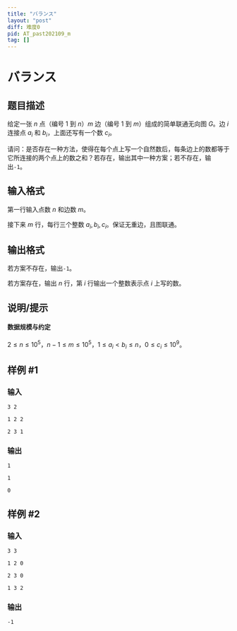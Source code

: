 ```yaml
---
title: "バランス"
layout: "post"
diff: 难度0
pid: AT_past202109_m
tag: []
---
```


# バランス

## 题目描述

给定一张 $n$ 点（编号 $1$ 到 $n$）$m$ 边（编号 $1$ 到 $m$）组成的简单联通无向图 $G$。边 $i$ 连接点 $a_i$ 和 $b_i$，上面还写有一个数 $c_i$。

请问：是否存在一种方法，使得在每个点上写一个自然数后，每条边上的数都等于它所连接的两个点上的数之和？若存在，输出其中一种方案；若不存在，输出`-1`。

## 输入格式

第一行输入点数 $n$ 和边数 $m$。

接下来 $m$ 行，每行三个整数 $a_i,b_i,c_i$。保证无重边，且图联通。

## 输出格式

若方案不存在，输出`-1`。

若方案存在，输出 $n$ 行，第 $i$ 行输出一个整数表示点 $i$ 上写的数。

## 说明/提示

#### 数据规模与约定

$2 \le n \le 10^5$，$n-1 \le m \le 10^5$，$1 \le a_i\lt b_i \le n$，$0 \le c_i \le 10^9$。

## 样例 #1

### 输入

```
3 2
1 2 2
2 3 1
```

### 输出

```
1
1
0
```

## 样例 #2

### 输入

```
3 3
1 2 0
2 3 0
1 3 2
```

### 输出

```
-1
```

